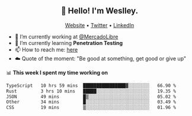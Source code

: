 <h2 align="center">👋 Hello! I'm Weslley.</h2>
<p align="center">
  <a href="http://weslleyneri.com.br">Website</a> •
  <a href="https://twitter.com/Weslley_Neri">Twitter</a> •
  <a href="https://www.linkedin.com/in/weslley-neri-3658908b">LinkedIn</a>
</p>


- 🔭 I’m currently working at [@MercadoLibre](https://github.com/mercadolibre)
- 🌱 I’m currently learning **Penetration Testing**
- 📫 How to reach me: [here](mailto:weslley39@gmail.com)
- ☁️ Quote of the moment: "Be good at something, get good or give up"

📊 **This week I spent my time working on**
<!--START_SECTION:waka-->

```txt
TypeScript   10 hrs 59 mins  ████████████████▓░░░░░░░░   66.90 %
Rust         3 hrs 10 mins   █████░░░░░░░░░░░░░░░░░░░░   19.35 %
JSON         49 mins         █▒░░░░░░░░░░░░░░░░░░░░░░░   05.02 %
Other        34 mins         █░░░░░░░░░░░░░░░░░░░░░░░░   03.49 %
CSS          19 mins         ▒░░░░░░░░░░░░░░░░░░░░░░░░   01.96 %
```

<!--END_SECTION:waka-->

<!-- Inspired by https://github.com/gruselhaus/gruselhaus -->